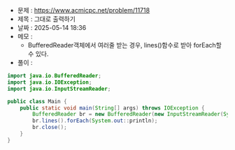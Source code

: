 - 문제 : https://www.acmicpc.net/problem/11718
- 제목 : 그대로 출력하기
- 날짜 : 2025-05-14 18:36
- 메모 :
  - BufferedReader객체에서 여러줄 받는 경우, lines()함수로 받아 forEach할 수 있다.
- 풀이 : 
```java
import java.io.BufferedReader;
import java.io.IOException;
import java.io.InputStreamReader;

public class Main {
    public static void main(String[] args) throws IOException {
        BufferedReader br = new BufferedReader(new InputStreamReader(System.in));
        br.lines().forEach(System.out::println);
        br.close();
    }
}
```